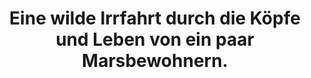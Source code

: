 ---
rating: 3
title: "Eine wilde Irrfahrt durch die Köpfe und Leben von ein paar Marsbewohnern."
---